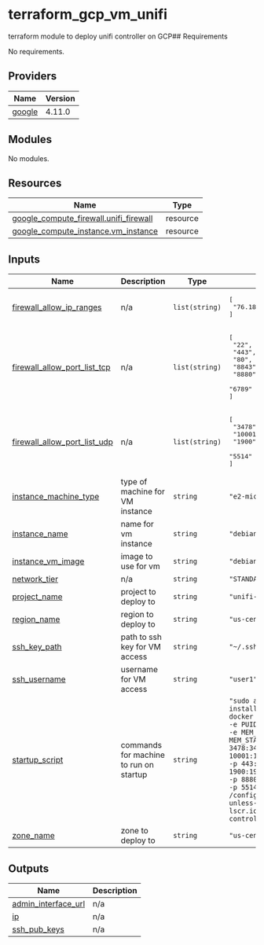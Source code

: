 # terraform_gcp_vm_unifi
terraform module to deploy unifi controller on GCP## Requirements

No requirements.

## Providers

| Name | Version |
|------|---------|
| <a name="provider_google"></a> [google](#provider\_google) | 4.11.0 |

## Modules

No modules.

## Resources

| Name | Type |
|------|------|
| [google_compute_firewall.unifi_firewall](https://registry.terraform.io/providers/hashicorp/google/latest/docs/resources/compute_firewall) | resource |
| [google_compute_instance.vm_instance](https://registry.terraform.io/providers/hashicorp/google/latest/docs/resources/compute_instance) | resource |

## Inputs

| Name | Description | Type | Default | Required |
|------|-------------|------|---------|:--------:|
| <a name="input_firewall_allow_ip_ranges"></a> [firewall\_allow\_ip\_ranges](#input\_firewall\_allow\_ip\_ranges) | n/a | `list(string)` | <pre>[<br>  "76.185.13.10/32"<br>]</pre> | no |
| <a name="input_firewall_allow_port_list_tcp"></a> [firewall\_allow\_port\_list\_tcp](#input\_firewall\_allow\_port\_list\_tcp) | n/a | `list(string)` | <pre>[<br>  "22",<br>  "443",<br>  "80",<br>  "8843",<br>  "8880",<br>  "6789"<br>]</pre> | no |
| <a name="input_firewall_allow_port_list_udp"></a> [firewall\_allow\_port\_list\_udp](#input\_firewall\_allow\_port\_list\_udp) | n/a | `list(string)` | <pre>[<br>  "3478",<br>  "10001",<br>  "1900",<br>  "5514"<br>]</pre> | no |
| <a name="input_instance_machine_type"></a> [instance\_machine\_type](#input\_instance\_machine\_type) | type of machine for VM instance | `string` | `"e2-micro"` | no |
| <a name="input_instance_name"></a> [instance\_name](#input\_instance\_name) | name for vm instance | `string` | `"debian-unifi"` | no |
| <a name="input_instance_vm_image"></a> [instance\_vm\_image](#input\_instance\_vm\_image) | image to use for vm | `string` | `"debian-cloud/debian-10"` | no |
| <a name="input_network_tier"></a> [network\_tier](#input\_network\_tier) | n/a | `string` | `"STANDARD"` | no |
| <a name="input_project_name"></a> [project\_name](#input\_project\_name) | project to deploy to | `string` | `"unifi-236602"` | no |
| <a name="input_region_name"></a> [region\_name](#input\_region\_name) | region to deploy to | `string` | `"us-central1"` | no |
| <a name="input_ssh_key_path"></a> [ssh\_key\_path](#input\_ssh\_key\_path) | path to ssh key for VM access | `string` | `"~/.ssh/id_rsa.pub"` | no |
| <a name="input_ssh_username"></a> [ssh\_username](#input\_ssh\_username) | username for VM access | `string` | `"user1"` | no |
| <a name="input_startup_script"></a> [startup\_script](#input\_startup\_script) | commands for machine to run on startup | `string` | `"sudo apt update && apt install -yq docker.io;sudo docker run -d --name=unifi -e PUID=1000 -e PGID=1000 -e MEM_LIMIT=900 -e MEM_STARTUP=1024 -p 3478:3478/udp -p 10001:10001/udp -p 80:8080 -p 443:8443 -p 1900:1900/udp -p 8843:8843 -p 8880:8880 -p 6789:6789 -p 5514:5514/udp -v /config:/config --restart unless-stopped lscr.io/linuxserver/unifi-controller"` | no |
| <a name="input_zone_name"></a> [zone\_name](#input\_zone\_name) | zone to deploy to | `string` | `"us-central1-c"` | no |

## Outputs

| Name | Description |
|------|-------------|
| <a name="output_admin_interface_url"></a> [admin\_interface\_url](#output\_admin\_interface\_url) | n/a |
| <a name="output_ip"></a> [ip](#output\_ip) | n/a |
| <a name="output_ssh_pub_keys"></a> [ssh\_pub\_keys](#output\_ssh\_pub\_keys) | n/a |
